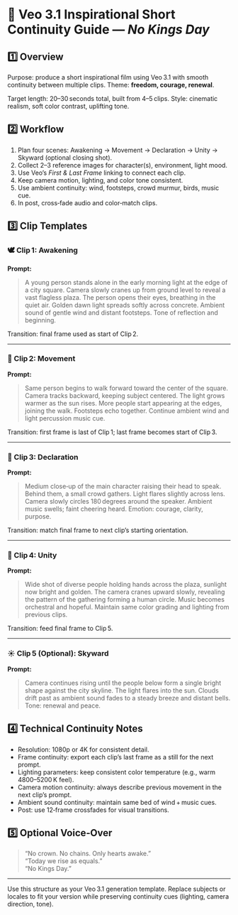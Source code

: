 # 🎥 Veo 3.1 Inspirational Short Continuity Guide — *No Kings Day*

## 1️⃣ Overview
Purpose: produce a short inspirational film using Veo 3.1 with smooth continuity between multiple clips. Theme: **freedom, courage, renewal**.

Target length: 20–30 seconds total, built from 4–5 clips.
Style: cinematic realism, soft color contrast, uplifting tone.

## 2️⃣ Workflow
1. Plan four scenes: Awakening → Movement → Declaration → Unity → Skyward (optional closing shot).
2. Collect 2–3 reference images for character(s), environment, light mood.
3. Use Veo’s *First & Last Frame* linking to connect each clip.
4. Keep camera motion, lighting, and color tone consistent.
5. Use ambient continuity: wind, footsteps, crowd murmur, birds, music cue.
6. In post, cross‑fade audio and color‑match clips.

## 3️⃣ Clip Templates
### 🕊️ Clip 1: Awakening
**Prompt:**
> A young person stands alone in the early morning light at the edge of a city square. Camera slowly cranes up from ground level to reveal a vast flagless plaza. The person opens their eyes, breathing in the quiet air. Golden dawn light spreads softly across concrete. Ambient sound of gentle wind and distant footsteps. Tone of reflection and beginning.

Transition: final frame used as start of Clip 2.

---
### 🚶 Clip 2: Movement
**Prompt:**
> Same person begins to walk forward toward the center of the square. Camera tracks backward, keeping subject centered. The light grows warmer as the sun rises. More people start appearing at the edges, joining the walk. Footsteps echo together. Continue ambient wind and light percussion music cue.

Transition: first frame is last of Clip 1; last frame becomes start of Clip 3.

---
### 📣 Clip 3: Declaration
**Prompt:**
> Medium close‑up of the main character raising their head to speak. Behind them, a small crowd gathers. Light flares slightly across lens. Camera slowly circles 180 degrees around the speaker. Ambient music swells; faint cheering heard. Emotion: courage, clarity, purpose.

Transition: match final frame to next clip’s starting orientation.

---
### 🤝 Clip 4: Unity
**Prompt:**
> Wide shot of diverse people holding hands across the plaza, sunlight now bright and golden. The camera cranes upward slowly, revealing the pattern of the gathering forming a human circle. Music becomes orchestral and hopeful. Maintain same color grading and lighting from previous clips.

Transition: feed final frame to Clip 5.

---
### ☀️ Clip 5 (Optional): Skyward
**Prompt:**
> Camera continues rising until the people below form a single bright shape against the city skyline. The light flares into the sun. Clouds drift past as ambient sound fades to a steady breeze and distant bells. Tone: renewal and peace.

## 4️⃣ Technical Continuity Notes
- Resolution: 1080p or 4K for consistent detail.
- Frame continuity: export each clip’s last frame as a still for the next prompt.
- Lighting parameters: keep consistent color temperature (e.g., warm 4800–5200 K feel).
- Camera motion continuity: always describe previous movement in the next clip’s prompt.
- Ambient sound continuity: maintain same bed of wind + music cues.
- Post: use 12‑frame crossfades for visual transitions.

## 5️⃣ Optional Voice‑Over
> “No crown. No chains. Only hearts awake.”  
> “Today we rise as equals.”  
> “No Kings Day.”

---
Use this structure as your Veo 3.1 generation template. Replace subjects or locales to fit your version while preserving continuity cues (lighting, camera direction, tone).

